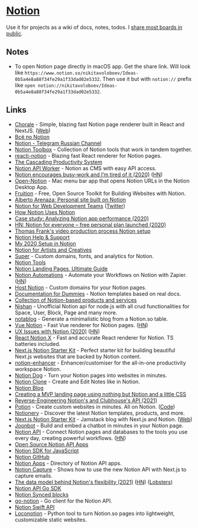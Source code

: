 # [Notion](https://www.notion.so)

Use it for projects as a wiki of docs, notes, todos. I [share most boards in public](../sharing/my-notion.md).

## Notes

- To open Notion page directly in macOS app. Get the share link. Will look like `https://www.notion.so/nikitavoloboev/Ideas-0b5a4e8a88f34fe29a1f33dad02e5332`. Then use it but with `notion://` prefix like `open notion://nikitavoloboev/Ideas-0b5a4e8a88f34fe29a1f33dad02e5332`.

## Links

- [Chorale](https://github.com/samwightt/chorale-renderer) - Simple, blazing fast Notion page renderer built in React and NextJS. ([Web](https://chorale.app/))
- [Всё по Notion](https://www.notion.so/Notion-f28f32adbfde4e4695c60587262e1044)
- [Notion - Telegram Russian Channel](https://t.me/notiongo)
- [Notion Toolbox](https://github.com/kevinjalbert/notion-toolbox) - Collection of Notion tools that work in tandem together.
- [reacti-notion](https://github.com/splitbee/react-notion) - Blazing fast React renderer for Notion pages.
- [The Cascading Productivity System](https://jmulholland.com/cascading-productivity-system/)
- [Notion API Worker](https://github.com/splitbee/notion-api-worker) - Notion as CMS with easy API access.
- [Notion encourages busy-work and I’m tired of it (2020)](https://medium.com/diesdas-direct/notion-encourages-busy-work-and-im-tired-of-it-b1e049edb663) ([HN](https://news.ycombinator.com/item?id=23050204))
- [Open-Notion](https://github.com/neversitdull/Open-Notion) - Mac menu bar app that opens Notion URLs in the Notion Desktop App.
- [Fruition](https://fruitionsite.com/) - Free, Open Source Toolkit for Building Websites with Notion.
- [Alberto Arenaza: Personal site built on Notion](https://albertoarenaza.com/)
- [Notion for Web Development Teams](https://css-tricks.com/video-screencasts/186-notion-for-web-development-teams/) ([Twitter](https://twitter.com/chriscoyier/status/1260991618716274689))
- [How Notion Uses Notion](https://www.notion.so/How-Notion-Uses-Notion-616f41d2f5124f3185cf1c36d267c07e)
- [Case study: Analyzing Notion app performance (2020)](https://3perf.com/blog/notion/)
- [HN: Notion for everyone – free personal plan launched (2020)](https://news.ycombinator.com/item?id=23236786)
- [Thomas Frank's video production process Notion setup](https://www.notion.so/customers/thomasfrank)
- [Notion Help & Support](https://www.notion.so/Help-Support-e040febf70a94950b8620e6f00005004)
- [My 2020 Setup in Notion](https://joeyabanks.io/notes/my-2020-setup-in-notion)
- [Notion for Artists and Creatives](https://flowarte.com/notion-for-artists-and-creatives/)
- [Super](https://super.so/) - Custom domains, fonts, and analytics for Notion.
- [Notion Tools](https://www.notion.so/Notion-Tools-25d054da911344199cdf403cc04f317c)
- [Notion Landing Pages, Ultimate Guide](https://optemization.com/notion-landing-page-guide)
- [Notion Automations](https://notion-automations.com/) - Automate your Workflows on Notion with Zapier. ([HN](https://news.ycombinator.com/item?id=24931344))
- [Host Notion](https://www.hostnotion.co/) - Custom domains for your Notion pages.
- [Documentation for Dummies](https://air.inc/blog/documentation-for-dummies-notion-templates-for-early-stage-startups) - Notion templates based on real docs.
- [Collection of Notion-based products and services](https://www.notion.so/Ultimate-Notion-collection-27cf98d2ed1c42f9a188990d0e36bf0a)
- [Nishan](https://github.com/Nishan-Open-Source/Nishan) - Unofficial Notion api for node.js with all crud functionalities for Space, User, Block, Page and many more.
- [notablog](https://github.com/dragonman225/notablog) - Generate a minimalistic blog from a Notion.so table.
- [Vue Notion](https://github.com/janniks/vue-notion) - Fast Vue renderer for Notion pages. ([HN](https://news.ycombinator.com/item?id=25505604))
- [UX Issues with Notion (2020)](https://telegra.ph/Notion-is-a-UX-Disaster-12-23) ([HN](https://news.ycombinator.com/item?id=25521487))
- [React Notion X](https://github.com/NotionX/react-notion-x) - Fast and accurate React renderer for Notion. TS batteries included.
- [Next.js Notion Starter Kit](https://github.com/transitive-bullshit/nextjs-notion-starter-kit) - Perfect starter kit for building beautiful Next.js websites that are backed by Notion content.
- [notion-enhancer](https://github.com/notion-enhancer/notion-enhancer) - Enhancer/customiser for the all-in-one productivity workspace Notion.
- [Notion Dog](https://github.com/notiondog/notion.dog) - Turn your Notion pages into websites in minutes.
- [Notion Clone](https://github.com/konstantinmuenster/notion-clone) - Create and Edit Notes like in Notion.
- [Notion Blog](https://www.notion.so/blog)
- [Creating a MVP landing page using nothing but Notion and a little CSS](https://noahbragg.com/blog/how-i-created-my-landing-page)
- [Reverse-Engineering Notion's and Clubhouse's API (2021)](https://www.youtube.com/watch?v=h6rpahb8_nk)
- [Potion](https://www.potion.so/) - Create custom websites in minutes. All on Notion. ([Code](https://github.com/benborgers/potion))
- [Notionery](https://www.notionery.com/) - Discover the latest Notion templates, products, and more.
- [Next.js Notion Starter Kit](https://github.com/wzulfikar/nextjs-notion) - Jamstack blog with Next.js and Notion. ([Web](https://wzulfikar.com/))
- [Joonbot](https://www.joonbot.com/chatbot-in-notion/) - Build and embed a chatbot in minutes in your Notion page.
- [Notion API](https://developers.notion.com/) - Connect Notion pages and databases to the tools you use every day, creating powerful workflows. ([HN](https://news.ycombinator.com/item?id=27144566))
- [Open Source Notion API Apps](https://github.com/MaaxGr/open-source-notionapi-apps)
- [Notion SDK for JavaScript](https://github.com/makenotion/notion-sdk-js)
- [Notion GitHub](https://github.com/makenotion)
- [Notion Apps](https://www.notionapps.xyz/) - Directory of Notion API apps.
- [Notion Capture](https://github.com/btahir/notion-capture) - Shows how to use the new Notion API with Next.js to capture emails.
- [The data model behind Notion's flexibility (2021)](https://www.notion.so/blog/data-model-behind-notion) ([HN](https://news.ycombinator.com/item?id=27200177)) ([Lobsters](https://lobste.rs/s/y11kqf/data_model_behind_notion_s_flexibility))
- [Notion API Go SDK](https://github.com/jomei/notionapi)
- [Notion Synced blocks](https://www.notion.so/Synced-blocks-beta-a06081bfe98d4fb0b8ec0dd92e4cfcec)
- [go-notion](https://github.com/dstotijn/go-notion) - Go client for the Notion API.
- [Notion Swift API](https://github.com/noppefoxwolf/notion)
- [Loconotion](https://github.com/leoncvlt/loconotion) - Python tool to turn Notion.so pages into lightweight, customizable static websites.
